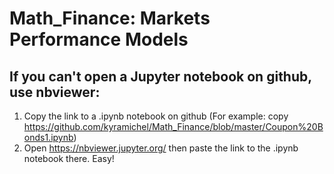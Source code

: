 # Math_Finance: Markets Performance Models


## If you can't open a Jupyter notebook on github, use nbviewer:

1. Copy the link to a .ipynb notebook on github (For example: copy https://github.com/kyramichel/Math_Finance/blob/master/Coupon%20Bonds1.ipynb)
2. Open https://nbviewer.jupyter.org/ then paste the link to the .ipynb notebook there.
Easy!
